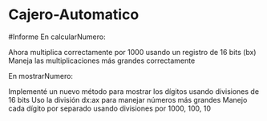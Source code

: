 # Cajero-Automatico
#Informe
En calcularNumero:

Ahora multiplica correctamente por 1000 usando un registro de 16 bits (bx)
Maneja las multiplicaciones más grandes correctamente


En mostrarNumero:

Implementé un nuevo método para mostrar los dígitos usando divisiones de 16 bits
Uso la división dx:ax para manejar números más grandes
Manejo cada dígito por separado usando divisiones por 1000, 100, 10
